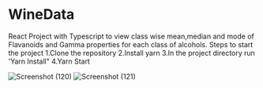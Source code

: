 # WineData
React Project  with Typescript to view class wise mean,median and mode of Flavanoids and Gamma properties for each class of alcohols.
Steps to start the project
1.Clone the repository
2.Install yarn
3.In the project directory run 'Yarn Install"
4.Yarn Start

![Screenshot (120)](https://github.com/SadiqueGalla/WineData/assets/103822500/bd706444-9252-4754-bf31-564c3785a9e2)
![Screenshot (121)](https://github.com/SadiqueGalla/WineData/assets/103822500/44aa18c1-aa2b-45c0-b105-5a0fc394cc81)
